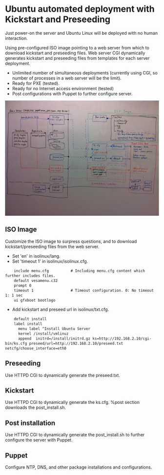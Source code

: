 # Ubuntu automated deployment with Kickstart and Preseeding

Just power-on the server and Ubuntu Linux will be deployed with no human interaction. 

Using pre-configured ISO image pointing to a web server from which to download kickstart and preseeding files. Web server CGI  dynamically generates kickstart and preseeding files from templates for each server deployment.

* Unlimited number of simultaneous deployments (currently using CGI, so number of processes in a web server will be the limit).
* Ready for PXE (tested).
* Ready for no Internet access environment (tested)
* Post configurations with Puppet to further configure server.

![Overview](https://github.com/oonisim/Linux-Ubuntu/blob/master/Installation/Automation/14.04/AutoInstallationArch.jpg)

## ISO Image
Customize the ISO image to surpress questions, and to download kickstart/preseeding files from the web server.
* Set 'en' in isolinux/lang.
* Set 'timeout 1' in isolinux/isolinux.cfg.

```
    include menu.cfg          # Including menu.cfg content which further includes files.
    default vesamenu.c32
    prompt 0
    timeout 1                 # Timeout configuration. 0: No timeout 1: 1 sec
    ui gfxboot bootlogo
```

* Add kickstart and preseed url in isolinux/txt.cfg.

```
    default install
    label install
      menu label ^Install Ubuntu Server
      kernel /install/vmlinuz
      append  initrd=/install/initrd.gz ks=http://192.168.2.10/cgi-bin/ks.cfg preseed/url=http://192.168.2.10/preseed.txt netcfg/choose_interface=eth0
```   
      
## Preseeding
Use HTTPD CGI to dynamically generate the preseed.txt.

## Kickstart
Use HTTPD CGI to dynamically generate the ks.cfg. %post section downloads the post_install.sh.

## Post installation
Use HTTPD CGI to dynamically generate the post_install.sh to further configure the server with Puppet.

## Puppet
Configure NTP, DNS, and other package installations and configurations.
